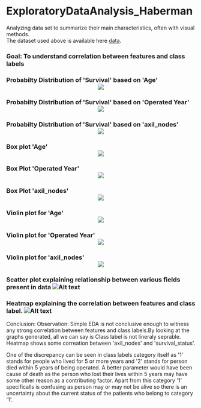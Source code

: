 # ExploratoryDataAnalysis_Haberman
Analyzing data set to summarize their main characteristics, often with visual methods.<br />
The dataset used above is available here [data](https://www.kaggle.com/gilsousa/habermans-survival-data-set).<br />


### Goal: To understand correlation between features and class labels<br />
### Probabilty Distribution of 'Survival' based on 'Age'<div style="text-align:center"><img src="https://github.com/n-e-e-l/ExploratoryDataAnalysis_Haberman/blob/master/img/survive_1.png" /></div>

###  Probabilty Distribution of 'Survival' based on 'Operated Year' <div style="text-align:center"><img src="https://github.com/n-e-e-l/ExploratoryDataAnalysis_Haberman/blob/master/img/survive_2.png" /></div>

###  Probabilty Distribution of 'Survival' based on 'axil_nodes' <div style="text-align:center"><img src="https://github.com/n-e-e-l/ExploratoryDataAnalysis_Haberman/blob/master/img/survive_3.png" /></div>

### Box plot 'Age'<div style="text-align:center"><img src="https://github.com/n-e-e-l/ExploratoryDataAnalysis_Haberman/blob/master/img/survive_4.png" /></div>

### Box Plot 'Operated Year' <div style="text-align:center"><img src="https://github.com/n-e-e-l/ExploratoryDataAnalysis_Haberman/blob/master/img/survive_5.png" /></div>

### Box Plot 'axil_nodes' <div style="text-align:center"><img src="https://github.com/n-e-e-l/ExploratoryDataAnalysis_Haberman/blob/master/img/survive_6.png" /></div>

### Violin plot for 'Age' <div style="text-align:center"><img src="https://github.com/n-e-e-l/ExploratoryDataAnalysis_Haberman/blob/master/img/download%20(1).png" /></div>

### Violin plot for 'Operated Year'<div style="text-align:center"><img src="https://github.com/n-e-e-l/ExploratoryDataAnalysis_Haberman/blob/master/img/download%20(2).png" /></div>

### Violin plot  for 'axil_nodes'<div style="text-align:center"><img src="https://github.com/n-e-e-l/ExploratoryDataAnalysis_Haberman/blob/master/img/download.png" /></div>

### Scatter plot explaining relationship between various fields present in data ![Alt text](https://github.com/n-e-e-l/ExploratoryDataAnalysis_Haberman/blob/master/img/2D-scatter-plot.png)<br />

### Heatmap explaining the correlation between features and class label. ![Alt text](https://github.com/n-e-e-l/ExploratoryDataAnalysis_Haberman/blob/master/img/download%20(3).png)<br />





Conclusion:
Observation: Simple EDA is not conclusive enough to witness any strong correlation between features and class labels.By looking at the graphs generated, all we can say is Class label is not lineraly seprable. Heatmap shows some correation between 'axil_nodes' and 'survival_status'.

One of the discrepancy can be seen in class labels category itself as '1' stands for people who lived for 5 or more years and '2' stands for person died within 5 years of being operated. A better parameter would have been cause of death as the person who lost their lives within 5 years may have some other reason as a contributing factor. Apart from this category '1' specificalls is confusing as person may or may not be alive so there is an uncertainty about the current status of the patients who belong to category '1'.
